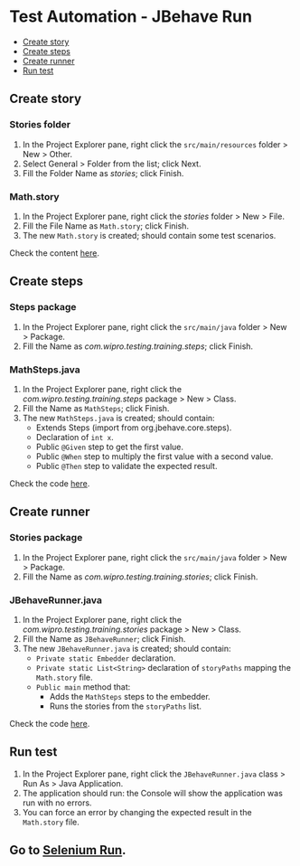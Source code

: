 # Test Automation - JBehave Run

- [Create story](#create-story)
- [Create steps](#create-steps)
- [Create runner](#create-runner)
- [Run test](#run-test)

## Create story
### Stories folder
1.	In the Project Explorer pane, right click the `src/main/resources` folder > New > Other.
2.	Select General > Folder from the list; click Next.
3.	Fill the Folder Name as *stories*; click Finish.

### Math.story
1.	In the Project Explorer pane, right click the *stories* folder > New > File.
2.	Fill the File Name as `Math.story`; click Finish.
3.	The new `Math.story` is created; should contain some test scenarios.

Check the content [here][Math.story].


## Create steps
### Steps package
1.	In the Project Explorer pane, right click the `src/main/java` folder > New > Package.
2.	Fill the Name as *com.wipro.testing.training.steps*; click Finish.

### MathSteps.java
1.	In the Project Explorer pane, right click the *com.wipro.testing.training.steps* package > New > Class.
2.	Fill the Name as `MathSteps`; click Finish.
3.	The new `MathSteps.java` is created; should contain:
    - Extends Steps (import from org.jbehave.core.steps).
    - Declaration of `int x`.
    - Public `@Given` step to get the first value.
    - Public `@When` step to multiply the first value with a second value.
    - Public `@Then` step to validate the expected result.  

Check the code [here][MathSteps.java].


## Create runner

### Stories package
1.	In the Project Explorer pane, right click the `src/main/java` folder > New > Package.
2.	Fill the Name as *com.wipro.testing.training.stories*; click Finish.

### JBehaveRunner.java
1.	In the Project Explorer pane, right click the *com.wipro.testing.training.stories* package > New > Class.
2.	Fill the Name as `JBehaveRunner`; click Finish.
3.	The new `JBehaveRunner.java` is created; should contain:
    - `Private static Embedder` declaration.
    - `Private static List<String>` declaration of `storyPaths` mapping the `Math.story` file.
    - `Public main` method that:
        - Adds the `MathSteps` steps to the embedder.
        - Runs the stories from the `storyPaths` list.

        
Check the code [here][JBehaveRunner.java].


## Run test
1.	In the Project Explorer pane, right click the `JBehaveRunner.java` class > Run As > Java Application.
2.	The application should run: the Console will show the application was run with no errors.
3.	You can force an error by changing the expected result in the `Math.story` file.


## Go to [Selenium Run][selenium-run].


[Math.story]: ../master/story-files/examples/Math.story
[MathSteps.java]: ../master/java-files/steps/examples/MathSteps.java
[JBehaveRunner.java]: ../master/java-files/runners/JBehaveRunner.java
[selenium-run]: ../master/4.Selenium-Run.md
